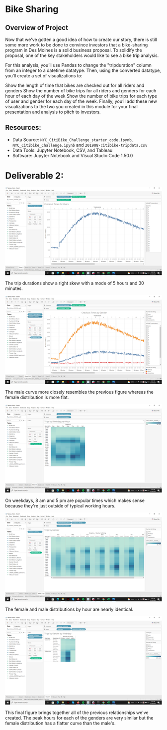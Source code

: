 # Bike Sharing
## Overview of Project
Now that we've gotten a good idea of how to create our story, there is still some more work to be done to convince investors that a bike-sharing program in Des Moines is a solid business proposal. To solidify the proposal, one of the key stakeholders would like to see a bike trip analysis.

For this analysis, you’ll use Pandas to change the "tripduration" column from an integer to a datetime datatype. Then, using the converted datatype, you’ll create a set of visualizations to:

  Show the length of time that bikes are checked out for all riders and genders
  Show the number of bike trips for all riders and genders for each hour of each day of the week
  Show the number of bike trips for each type of user and gender for each day of the week.
  Finally, you’ll add these new visualizations to the two you created in this module for your final presentation and analysis to pitch to investors.

## Resources:

* Data Source: `NYC_CitiBike_Challenge_starter_code.ipynb`, `NYC_Citibike_Challenge.ipynb` and `201908-citibike-tripdata.csv`
* Data Tools: Jupyter Notebook, CSV, and Tableau 
* Software: Jupyter Notebook and Visual Studio Code 1.50.0


# Deliverable 2:  

![name-of-you-image](https://github.com/Abrannstrom/Bike_Sharing/blob/main/images/Screenshot%20(11).png?raw=true)

The trip durations show a right skew with a mode of 5 hours and 30 minutes.

![name-of-you-image](https://github.com/Abrannstrom/Bike_Sharing/blob/main/images/Screenshot%20(12).png?raw=true)

The male curve more closely resembles the previous figure whereas the female distribution is more flat.

![name-of-you-image](https://github.com/Abrannstrom/Bike_Sharing/blob/main/images/Screenshot%20(13).png?raw=true)

On weekdays, 8 am and 5 pm are popular times which makes sense because they're just outside of typical working hours.

![name-of-you-image](https://github.com/Abrannstrom/Bike_Sharing/blob/main/images/Screenshot%20(14).png?raw=true)

The female and male distributions by hour are nearly identical.

![name-of-you-image](https://github.com/Abrannstrom/Bike_Sharing/blob/main/images/Screenshot%20(15).png?raw=true)

This final figure brings together all of the previous relationships we've created.  The peak hours for each of the genders are very similar but the female distribution has a flatter curve than the male's.


